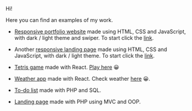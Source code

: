 Hi!

Here you can find an examples of my work.

* <a href="https://github.com/evg13ny/alexa-portfolio-website/" target="_blank">Responsive portfolio website</a> made using HTML, CSS and JavaScript, with dark / light theme and swiper. To start click the <a href="https://evg13ny.github.io/alexa-portfolio-website/" target="_blank">link</a>.

* Another <a href="https://github.com/evg13ny/TravelLandingPage" target="_blank">responsive landing page</a> made using HTML, CSS and JavaScript, with dark / light theme. To start click the <a href="https://evg13ny.github.io/TravelLandingPage/" target="_blank">link</a>.

* <a href="https://github.com/evg13ny/react-tetris" target="_blank">Tetris game</a> made with React. <a href="https://evg13ny.github.io/react-tetris/" target="_blank">Play here</a> 😀

* <a href="https://github.com/evg13ny/react-weather-app" target="_blank">Weather app</a> made with React. Check weather <a href="https://evg13ny.github.io/react-weather-app" target="_blank">here</a> 😀.

* <a href="https://github.com/evg13ny/php-todo-app" target="_blank">To-do list</a> made with PHP and SQL.

* <a href="https://github.com/evg13ny/php-mvc-wedding" target="_blank">Landing page</a> made with PHP using MVC and OOP.